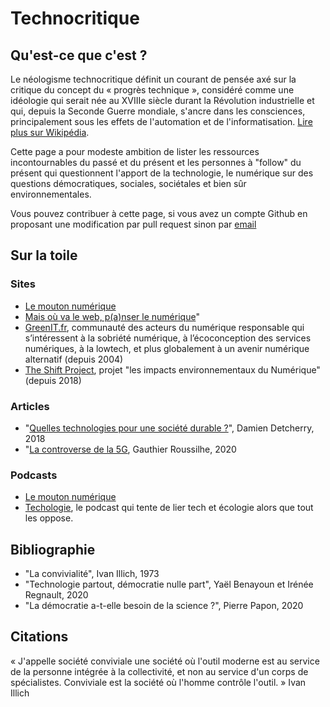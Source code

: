 # Technocritique

## Qu'est-ce que c'est ?

Le néologisme technocritique définit un courant de pensée axé sur la critique du concept du « progrès technique », considéré comme une idéologie qui serait née au XVIIIe siècle durant la Révolution industrielle et qui, depuis la Seconde Guerre mondiale, s'ancre dans les consciences, principalement sous les effets de l'automation et de l'informatisation. [Lire plus sur Wikipédia](https://fr.wikipedia.org/wiki/Technocritique).

Cette page a pour modeste ambition de lister les ressources incontournables du passé et du présent et les personnes à "follow" du présent qui questionnent l'apport de la technologie, le numérique sur des questions démocratiques, sociales, sociétales et bien sûr environnementales.

Vous pouvez contribuer à cette page, si vous avez un compte Github en proposant une modification par pull request sinon par [email](mailto:supertanuki@gmail.com)

## Sur la toile

### Sites

* [Le mouton numérique](https://mouton-numerique.org/)
* [Mais où va le web, p(a)nser le numérique](http://maisouvaleweb.fr/)"
* [GreenIT.fr](https://www.greenit.fr/), communauté des acteurs du numérique responsable qui s’intéressent à la sobriété numérique, à l’écoconception des services numériques, à la lowtech, et plus globalement à un avenir numérique alternatif (depuis 2004)
* [The Shift Project](https://theshiftproject.org/lean-ict/), projet "les impacts environnementaux du Numérique" (depuis 2018)

### Articles

* "[Quelles technologies pour une société durable ?](https://atterrissage.org/technologies-societe-durable-65514b474700)", Damien Detcherry, 2018
* "[La controverse de la 5G](https://gauthierroussilhe.com/fr/projects/controverse-de-la-5g), Gauthier Roussilhe, 2020

### Podcasts

* [Le mouton numérique](https://soundcloud.com/lemoutonnumerique)
* [Techologie](https://techologie.net/), le podcast qui tente de lier tech et écologie alors que tout les oppose.

## Bibliographie

* "La convivialité", Ivan Illich, 1973
* "Technologie partout, démocratie nulle part", Yaël Benayoun et Irénée Regnault, 2020
* "La démocratie a-t-elle besoin de la science ?", Pierre Papon, 2020

## Citations

« J'appelle société conviviale une société où l'outil moderne est au service de la personne intégrée à la collectivité, et non au service d'un corps de spécialistes. Conviviale est la société où l'homme contrôle l'outil. » Ivan Illich
